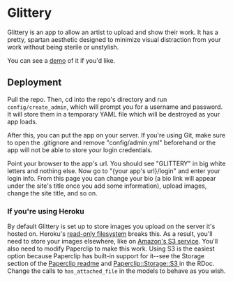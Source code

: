 # Glittery

Glittery is an app to allow an artist to upload and show their work. It has a pretty, spartan aesthetic designed to minimize visual distraction from your work without being sterile or unstylish.

You can see a [demo](https://glittery.herokuapp.com/) of it if you'd like.

## Deployment

Pull the repo. Then, cd into the repo's directory and run `config/create_admin`, which will prompt you for a username and password. It will store them in a temporary YAML file which will be destroyed as your app loads.

After this, you can put the app on your server. If you're using Git, make sure to open the .gitignore and remove "config/admin.yml" beforehand or the app will not be able to store your login credentials.

Point your browser to the app's url. You should see "GLITTERY" in big white letters and nothing else. Now go to "{your app's url}/login" and enter your login info. From this page you can change your bio (a bio link will appear under the site's title once you add some information), upload images, change the site title, and so on.

### If you're using Heroku

By default Glittery is set up to store images you upload on the server it's hosted on. Heroku's [read-only filesystem](https://devcenter.heroku.com/articles/read-only-filesystem) breaks this. As a result, you'll need to store your images elsewhere, like on [Amazon's S3 service](http://aws.amazon.com/s3/). You'll also need to modify Paperclip to make this work. Using S3 is the easiest option because Paperclip has built-in support for it--see the Storage section of the [Paperclip readme](https://github.com/thoughtbot/paperclip) and [Paperclip::Storage::S3 ](http://rubydoc.info/gems/paperclip/Paperclip/Storage/S3) in the RDoc. Change the calls to `has_attached_file` in the models to behave as you wish.
